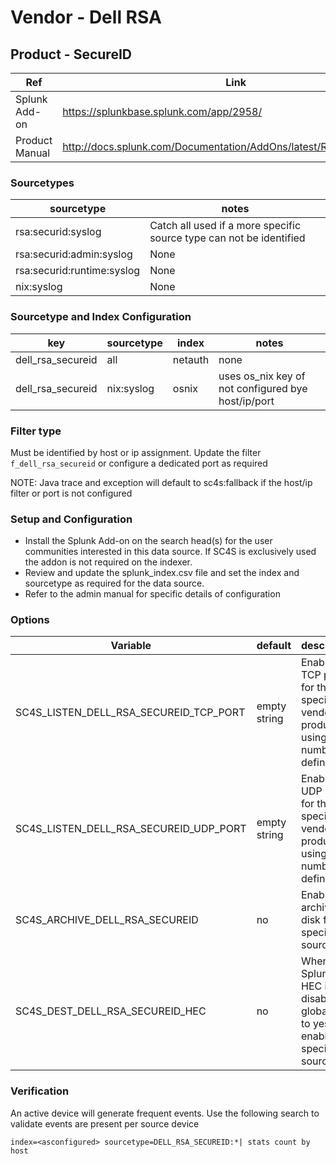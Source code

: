 # Vendor - Dell RSA


## Product - SecureID

| Ref            | Link                                                                                                    |
|----------------|---------------------------------------------------------------------------------------------------------|
| Splunk Add-on  | https://splunkbase.splunk.com/app/2958/                                                                 |
| Product Manual | http://docs.splunk.com/Documentation/AddOns/latest/RSASecurID/About  |


### Sourcetypes

| sourcetype     | notes                                                                                                   |
|----------------|---------------------------------------------------------------------------------------------------------|
| rsa:securid:syslog        | Catch all used if a more specific source type can not be identified                                                                                                 |
| rsa:securid:admin:syslog    | None                                                                                         |
| rsa:securid:runtime:syslog     | None                                                               | rsa:securid:system:syslog     | None                                                                                          |
| nix:syslog     | None                                                                                          |

### Sourcetype and Index Configuration

| key            | sourcetype     | index          | notes          |
|----------------|----------------|----------------|----------------|
| dell_rsa_secureid      | all       | netauth          | none          |
| dell_rsa_secureid    | nix:syslog      | osnix          | uses os_nix key of not configured bye host/ip/port          |

### Filter type

Must be identified by host or ip assignment. Update the filter `f_dell_rsa_secureid` or configure a dedicated port as required

NOTE: Java trace and exception will default to sc4s:fallback if the host/ip filter or port is not configured

### Setup and Configuration

* Install the Splunk Add-on on the search head(s) for the user communities interested in this data source. If SC4S is exclusively used the addon is not required on the indexer.
* Review and update the splunk_index.csv file and set the index and sourcetype as required for the data source.
* Refer to the admin manual for specific details of configuration

### Options

| Variable       | default        | description    |
|----------------|----------------|----------------|
| SC4S_LISTEN_DELL_RSA_SECUREID_TCP_PORT      | empty string      | Enable a TCP port for this specific vendor product using the number defined |
| SC4S_LISTEN_DELL_RSA_SECUREID_UDP_PORT      | empty string      | Enable a UDP port for this specific vendor product using the number defined |
| SC4S_ARCHIVE_DELL_RSA_SECUREID | no | Enable archive to disk for this specific source |
| SC4S_DEST_DELL_RSA_SECUREID_HEC | no | When Splunk HEC is disabled globally set to yes to enable this specific source | 

### Verification

An active device will generate frequent events. Use the following search to validate events are present per source device

```
index=<asconfigured> sourcetype=DELL_RSA_SECUREID:*| stats count by host
```
